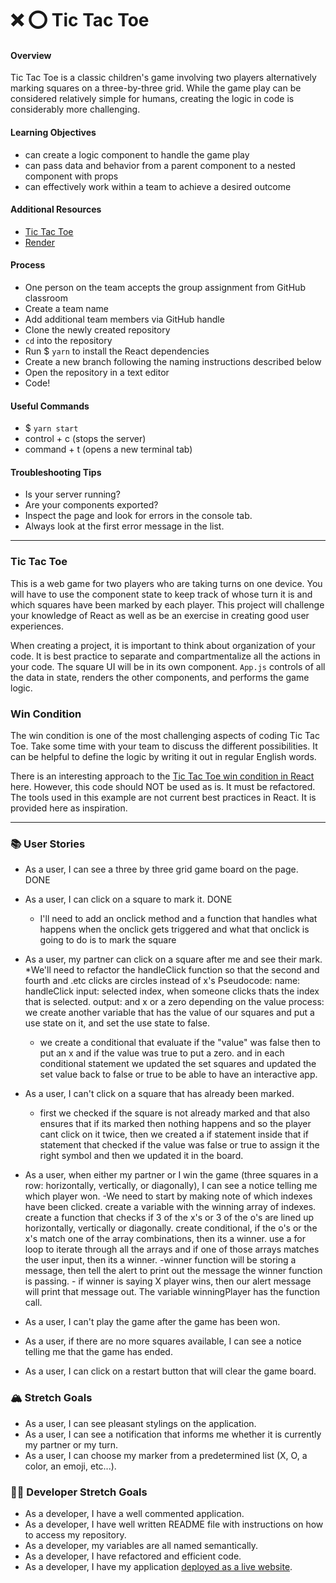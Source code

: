 # ❌ ⭕️ Tic Tac Toe

#### Overview

Tic Tac Toe is a classic children's game involving two players alternatively marking squares on a three-by-three grid. While the game play can be considered relatively simple for humans, creating the logic in code is considerably more challenging.

#### Learning Objectives

- can create a logic component to handle the game play
- can pass data and behavior from a parent component to a nested component with props
- can effectively work within a team to achieve a desired outcome

#### Additional Resources

- [Tic Tac Toe](https://en.wikipedia.org/wiki/Tic-tac-toe)
- [Render](https://render.com/docs/deploy-create-react-app)

#### Process

- One person on the team accepts the group assignment from GitHub classroom
- Create a team name
- Add additional team members via GitHub handle
- Clone the newly created repository
- `cd` into the repository
- Run $ `yarn` to install the React dependencies
- Create a new branch following the naming instructions described below
- Open the repository in a text editor
- Code!

#### Useful Commands

- $ `yarn start`
- control + c (stops the server)
- command + t (opens a new terminal tab)

#### Troubleshooting Tips

- Is your server running?
- Are your components exported?
- Inspect the page and look for errors in the console tab.
- Always look at the first error message in the list.

---

### Tic Tac Toe

This is a web game for two players who are taking turns on one device. You will have to use the component state to keep track of whose turn it is and which squares have been marked by each player. This project will challenge your knowledge of React as well as be an exercise in creating good user experiences.

When creating a project, it is important to think about organization of your code. It is best practice to separate and compartmentalize all the actions in your code. The square UI will be in its own component. `App.js` controls of all the data in state, renders the other components, and performs the game logic.

### Win Condition

The win condition is one of the most challenging aspects of coding Tic Tac Toe. Take some time with your team to discuss the different possibilities. It can be helpful to define the logic by writing it out in regular English words.

There is an interesting approach to the [Tic Tac Toe win condition in React](https://forum.freecodecamp.org/t/need-help-understanding-react-tic-tac-toe-winner-function/137840) here. However, this code should NOT be used as is. It must be refactored. The tools used in this example are not current best practices in React. It is provided here as inspiration.

---

### 📚 User Stories

- As a user, I can see a three by three grid game board on the page. DONE
- As a user, I can click on a square to mark it. DONE
    * I'll need to add an onclick method and a function that handles what happens when the onclick gets triggered and what that onclick is going to do is to mark the square 

- As a user, my partner can click on a square after me and see their mark.
    *We'll need to refactor the handleClick function so that the second and fourth and .etc clicks are circles instead of x's 
    Pseudocode:
    name: handleClick
    input: selected index, when someone clicks thats the index that is selected. 
    output: and x or a zero depending on the value
    process: we create another variable that has the value of our squares and put a use state on it, and set the use state to false.
    - we create a conditional that evaluate if the "value" was false then to put an x and if the value was true to put a zero. and in each conditional statement we updated the set squares and updated the set value back to false or true to be able to have an interactive app.  
- As a user, I can't click on a square that has already been marked.
    - first we checked if the square is not already marked and that also ensures that if its marked then nothing happens and so the player cant click on it twice, then we created a if statement inside that if statement that checked if the value was false or true to assign it the right symbol and then we updated it in the board. 
    

- As a user, when either my partner or I win the game (three squares in a row: horizontally, vertically, or diagonally), I can see a notice telling me which player won.
    -We need to start by making note of which indexes have been clicked. create a variable with the winning array of indexes. create a function that checks if 3 of the x's or 3 of the o's are lined up horizontally, vertically or diagonally. create conditional, if the o's or the x's match one of the array combinations, then its a winner. use a for loop to iterate through all the arrays and if one of those arrays matches the user input, then its a winner. 
    -winner function will be storing a message, then tell the alert to print out the message the winner function is passing. 
        - if winner is saying X player wins, then our alert message will print that message out. The variable winningPlayer has the function call.  

- As a user, I can't play the game after the game has been won.
- As a user, if there are no more squares available, I can see a notice telling me that the game has ended.
- As a user, I can click on a restart button that will clear the game board.

### 🏔 Stretch Goals

- As a user, I can see pleasant stylings on the application.
- As a user, I can see a notification that informs me whether it is currently my partner or my turn.
- As a user, I can choose my marker from a predetermined list (X, O, a color, an emoji, etc...).

### 👩‍💻 Developer Stretch Goals

- As a developer, I have a well commented application.
- As a developer, I have well written README file with instructions on how to access my repository.
- As a developer, my variables are all named semantically.
- As a developer, I have refactored and efficient code.
- As a developer, I have my application [deployed as a live website](https://render.com/docs/deploy-create-react-app).

